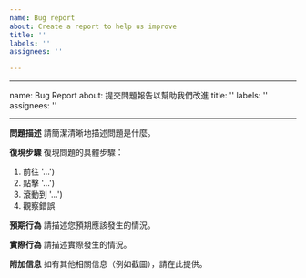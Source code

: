 ```yaml
---
name: Bug report
about: Create a report to help us improve
title: ''
labels: ''
assignees: ''

---
```


---
name: Bug Report
about: 提交問題報告以幫助我們改進
title: ''
labels: ''
assignees: ''

---

**問題描述**
請簡潔清晰地描述問題是什麼。

**復現步驟**
復現問題的具體步驟：
1. 前往 '...')
2. 點擊 '...')
3. 滾動到 '...')
4. 觀察錯誤

**預期行為**
請描述您預期應該發生的情況。

**實際行為**
請描述實際發生的情況。

**附加信息**
如有其他相關信息（例如截圖），請在此提供。
